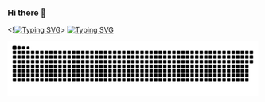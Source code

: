 ### Hi there 👋

<!--
**zhanhaor/zhanhaor** is a ✨ _special_ ✨ repository because its `README.md` (this file) appears on your GitHub profile.

Here are some ideas to get you started:

- 🔭 I’m currently working on ...
- 🌱 I’m currently learning ...
- 👯 I’m looking to collaborate on ...
- 🤔 I’m looking for help with ...
- 💬 Ask me about ...
- 📫 How to reach me: ...
- 😄 Pronouns: ...
- ⚡ Fun fact: ...
-->

<!<a href="https://git.io/typing-svg"><img src="https://readme-typing-svg.herokuapp.com?font=Fira+Code&pause=1000&random=false&width=435&lines=GameLover+%26+Programer+%26+Designer;Have+funnnnnnnnnnn!!!!!" alt="Typing SVG" /></a>>
<a href="https://git.io/typing-svg"><img src="https://readme-typing-svg.demolab.com?font=Fira+Code&duration=6000&pause=2000&color=E5F700&vCenter=true&random=true&width=435&lines=Tech+Otakus+Changing+The+World" alt="Typing SVG" /></a>
<div align="center"><img src="https://raw.githubusercontent.com/Achuan-2/Achuan-2/main/assets/github-contribution-grid-snake.svg" ></div>

